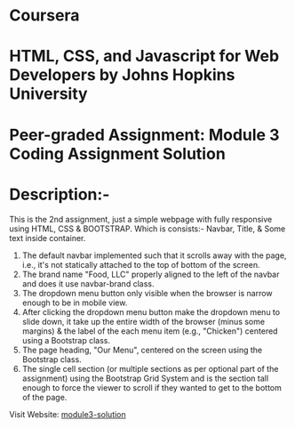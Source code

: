 # Coursera
# HTML, CSS, and Javascript for Web Developers by Johns Hopkins University 
# Peer-graded Assignment: Module 3 Coding Assignment Solution
# Description:-
  This is the 2nd assignment, just a simple webpage with fully responsive using HTML, CSS & BOOTSTRAP.
  Which is consists:- Navbar, Title, & Some text inside container.
  1. The default navbar implemented such that it scrolls away with the page, i.e., it's not statically attached to the top of bottom of the screen.
  2. The brand name "Food, LLC" properly aligned to the left of the navbar and does it use navbar-brand class.
  3. The dropdown menu button only visible when the browser is narrow enough to be in mobile view.
  4. After clicking the dropdown menu button make the dropdown menu to slide down, it take up the entire width of the browser (minus some margins) & the label of the          each menu item (e.g., "Chicken")  centered using a Bootstrap class.
  5. The page heading, "Our Menu", centered on the screen using the Bootstrap class.
  6. The single cell section (or multiple sections as per optional part of the assignment) using the Bootstrap Grid System and is the section tall enough to force the        viewer to scroll if they wanted to get to the bottom of the page.
 
  Visit Website: [module3-solution](https://pranabkumarsahoo.github.io/module3-solution)
